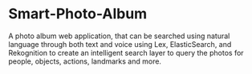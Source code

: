 # Smart-Photo-Album
A photo album web application, that can be searched using natural language through both text and voice using Lex, ElasticSearch, and Rekognition to create an intelligent search layer to query the photos for people, objects, actions, landmarks and more.
